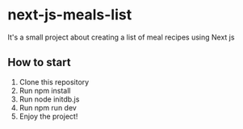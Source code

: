 # next-js-meals-list
It's a small project about creating a list of meal recipes using Next js

## How to start
1. Clone this repository
2. Run npm install
3. Run node initdb.js
4. Run npm run dev
5. Enjoy the project!
